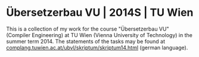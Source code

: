 # Übersetzerbau VU | 2014S | TU Wien

This is a collection of my work for the course "Übersetzerbau VU" (Compiler Engineering) at TU Wien (Vienna University of Technology) in the summer term 2014. The statements of the tasks may be found at [complang.tuwien.ac.at/ubvl/skriptum/skriptum14.html](http://www.complang.tuwien.ac.at/ubvl/skriptum/skriptum14.html) (german language).